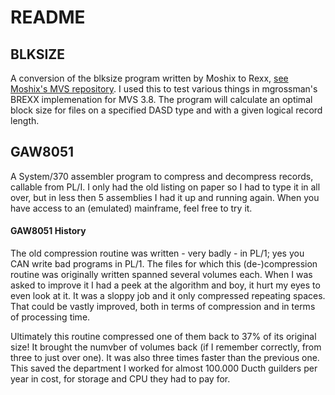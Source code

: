 # README

## BLKSIZE
A conversion of the blksize program written by Moshix to Rexx, [see Moshix's MVS repository](https://github.com/moshix/mvs).
I used this to test various things in mgrossman's BREXX implemenation for MVS 3.8.
The program will calculate an optimal block size for files on a specified DASD type and with a given logical record length.

## GAW8051
A System/370 assembler program to compress and decompress records, callable from PL/I. I only had the old listing on paper so I had to type it in all over, but in less then 5 assemblies I had it up and running again. When you have access to an (emulated) mainframe, feel free to try it.

#### GAW8051 History
The old compression routine was written - very badly - in PL/1; yes you CAN write bad programs in PL/1. The files for which this (de-)compression routine was originally written spanned several volumes each. When I was asked to improve it I had a peek at the algorithm and boy, it hurt my eyes to even look at it. It was a sloppy job and it only compressed repeating spaces. That could be vastly improved, both in terms of compression and in terms of processing time.

Ultimately this routine compressed one of them back to 37% of its original size! It brought the numvber of volumes back (if I remember correctly, from three to just over one). It was also three times faster than the previous one. This saved the department I worked for almost 100.000 Ducth guilders per year in cost, for storage and CPU they had to pay for. 
